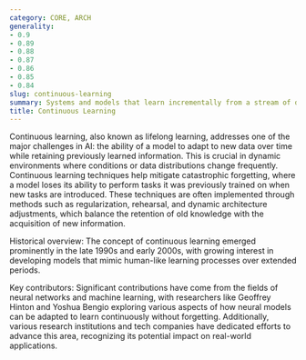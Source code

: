 ```yaml
---
category: CORE, ARCH
generality:
- 0.9
- 0.89
- 0.88
- 0.87
- 0.86
- 0.85
- 0.84
slug: continuous-learning
summary: Systems and models that learn incrementally from a stream of data, updating their knowledge without forgetting previous information.
title: Continuous Learning
---
```


Continuous learning, also known as lifelong learning, addresses one of the major challenges in AI: the ability of a model to adapt to new data over time while retaining previously learned information. This is crucial in dynamic environments where conditions or data distributions change frequently. Continuous learning techniques help mitigate catastrophic forgetting, where a model loses its ability to perform tasks it was previously trained on when new tasks are introduced. These techniques are often implemented through methods such as regularization, rehearsal, and dynamic architecture adjustments, which balance the retention of old knowledge with the acquisition of new information.

Historical overview: The concept of continuous learning emerged prominently in the late 1990s and early 2000s, with growing interest in developing models that mimic human-like learning processes over extended periods.

Key contributors: Significant contributions have come from the fields of neural networks and machine learning, with researchers like Geoffrey Hinton and Yoshua Bengio exploring various aspects of how neural models can be adapted to learn continuously without forgetting. Additionally, various research institutions and tech companies have dedicated efforts to advance this area, recognizing its potential impact on real-world applications.